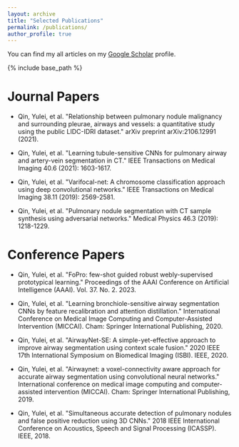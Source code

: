 ```yaml
---
layout: archive
title: "Selected Publications"
permalink: /publications/
author_profile: true
---
```



You can find my all articles on my [Google Scholar](https://scholar.google.com/citations?user=vBnuTjwAAAAJ&hl=zh-CN) profile.


{% include base_path %}

<!-- {% for post in site.publications reversed %}
  {% include archive-single.html %}
{% endfor %} -->

Journal Papers
======

* Qin, Yulei, et al. "Relationship between pulmonary nodule malignancy and surrounding pleurae, airways and vessels: a quantitative study using the public LIDC-IDRI dataset." arXiv preprint arXiv:2106.12991 (2021).


* Qin, Yulei, et al. "Learning tubule-sensitive CNNs for pulmonary airway and artery-vein segmentation in CT." IEEE Transactions on Medical Imaging 40.6 (2021): 1603-1617.

* Qin, Yulei, et al. "Varifocal-net: A chromosome classification approach using deep convolutional networks." IEEE Transactions on Medical Imaging 38.11 (2019): 2569-2581.


* Qin, Yulei, et al. "Pulmonary nodule segmentation with CT sample synthesis using adversarial networks." Medical Physics 46.3 (2019): 1218-1229.


Conference Papers
======


* Qin, Yulei, et al. "FoPro: few-shot guided robust webly-supervised prototypical learning." Proceedings of the AAAI Conference on Artificial Intelligence (AAAI). Vol. 37. No. 2. 2023.


* Qin, Yulei, et al. "Learning bronchiole-sensitive airway segmentation CNNs by feature recalibration and attention distillation." International Conference on Medical Image Computing and Computer-Assisted Intervention (MICCAI). Cham: Springer International Publishing, 2020.


* Qin, Yulei, et al. "AirwayNet-SE: A simple-yet-effective approach to improve airway segmentation using context scale fusion." 2020 IEEE 17th International Symposium on Biomedical Imaging (ISBI). IEEE, 2020.


* Qin, Yulei, et al. "Airwaynet: a voxel-connectivity aware approach for accurate airway segmentation using convolutional neural networks." International conference on medical image computing and computer-assisted intervention (MICCAI). Cham: Springer International Publishing, 2019.


* Qin, Yulei, et al. "Simultaneous accurate detection of pulmonary nodules and false positive reduction using 3D CNNs." 2018 IEEE International Conference on Acoustics, Speech and Signal Processing (ICASSP). IEEE, 2018.
